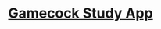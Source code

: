 <h1>
  <a href="https://github.com/SCCapstone/GamecockStudy-formally-SportsMeetUp-">Gamecock Study App</a>
</h1>
